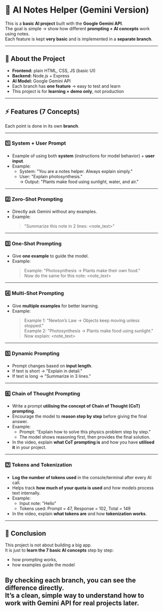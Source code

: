 # 📘 AI Notes Helper (Gemini Version)

This is a **basic AI project** built with the **Google Gemini API**.  
The goal is simple → show how different **prompting + AI concepts** work using notes.  
Each feature is kept **very basic** and is implemented in a **separate branch**.

---

## 🔎 About the Project

- **Frontend:** plain HTML, CSS, JS (basic UI)  
- **Backend:** Node.js + Express  
- **AI Model:** Google Gemini API  
- Each branch has **one feature** → easy to test and learn  
- This project is for **learning + demo only**, not production  

---

## ⚡ Features (7 Concepts)

Each point is done in its own **branch**.

---

### 1️⃣ System + User Prompt
- Example of using both **system** (instructions for model behavior) + **user input**.  
- Example:  
  - System: "You are a notes helper. Always explain simply."  
  - User: "Explain photosynthesis."  
  → Output: "Plants make food using sunlight, water, and air."

---

### 2️⃣ Zero-Shot Prompting
- Directly ask Gemini without any examples.  
- Example:  
  > "Summarize this note in 2 lines: <note_text>"

---

### 3️⃣ One-Shot Prompting  
- Give **one example** to guide the model.  
- Example:  
  > Example: "Photosynthesis → Plants make their own food."  
  Now do the same for this note: <note_text>

---

### 4️⃣ Multi-Shot Prompting 
- Give **multiple examples** for better learning.  
- Example:  
  > Example 1: "Newton’s Law → Objects keep moving unless stopped."  
  > Example 2: "Photosynthesis → Plants make food using sunlight."  
  Now explain: <note_text>

---

### 5️⃣ Dynamic Prompting
- Prompt changes based on **input length**.  
- If text is short → "Explain in detail."  
- If text is long → "Summarize in 3 lines."

---

### 6️⃣ Chain of Thought Prompting
- Write a prompt **utilising the concept of Chain of Thought (CoT) prompting**.  
- Encourage the model to **reason step by step** before giving the final answer.  
- Example:  
  - Prompt: "Explain how to solve this physics problem step by step."  
  - The model shows reasoning first, then provides the final solution.  
- In the video, explain **what CoT prompting is** and how you have **utilised it** in your project.

---

### 7️⃣ Tokens and Tokenization
- **Log the number of tokens used** in the console/terminal after every AI call.  
- Helps track **how much of your quota is used** and how models process text internally.  
- Example:  
  - Input note: "Hello"  
  - Tokens used: Prompt = 47, Response = 102, Total = 149  
- In the video, explain **what tokens are** and how **tokenization works**.  



---
## 📝 Conclusion

This project is not about building a big app.  
It is just to **learn the 7 basic AI concepts** step by step:  
- how prompting works,  
- how examples guide the model  

By checking each branch, you can **see the difference directly**.  
It’s a clean, simple way to understand how to work with Gemini API for real projects later.  
---

